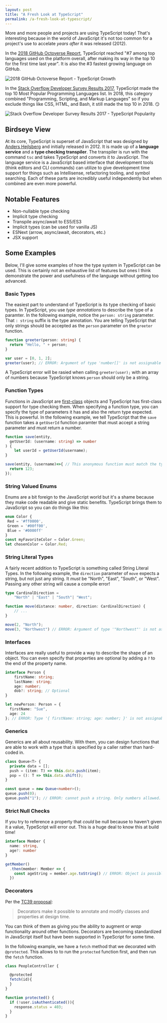```yaml
---
layout: post
title: "A Fresh Look at TypeScript"
permalink: /a-fresh-look-at-typescript/
---
```


More and more people and projects are using TypeScript today!  That's interesting because in the world of JavaScript it's not too common for a project's use to accelate _years after_ it was released (2012).  

In the [2018 GitHub Octoverse Report](https://octoverse.github.com/), TypeScript reached "#7 among top languages used on the platform overall, after making its way in the top 10 for the first time last year".  It is also the #3 fastest growing language on GitHub.

![2018 GitHub Octoverse Report - TypeScript Growth](/media/github-typescript.png)

In the [Stack Overflow Developer Survey Results 2017](https://insights.stackoverflow.com/survey/2017), TypeScript made the top 10 Most Popular Programming Languages list.  In 2018, this category combined "Programming, Scripting, and Markup Languages" so if you exclude things like CSS, HTML, and Bash, it still made the top 10 in 2018. 😏

![Stack Overflow Developer Survey Results 2017 - TypeScript Popularity](/media/stackoverflow-typescript.png)

## Birdseye View

At its core, TypeScript is superset of JavaScript that was designed by [Anders Hejlsberg](https://en.wikipedia.org/wiki/Anders_Hejlsberg) and initially released in 2012.  It is made up of a  <strong>language service</strong> and a <strong>type checking transpiler</strong>.  The transpiler is run with the command `tsc` and takes TypeScript and converts it to JavaScript.  The language service is a JavaScript based interface that development tools (think editors and CLI commands) can utilize to give development time support for things such as Intellisense, refactoring tooling, and symbol searching.  Each of these parts are incredibly useful independently but when combined are even more powerful.

## Notable Features

- Non-nullable type checking
- Implicit type checking
- Transpile async/await to ES5/ES3
- Implicit types (can be used for vanilla JS)
- ESNext (arrow, async/await, decorators, etc.)
- JSX support

## Some Examples

Below, I'll give some examples of how the type system in TypeScript can be used.  This is certainly not an exhaustive list of features but ones I think demonstrate the power and usefulness of the language without getting too advanced.

### Basic Types

The easiest part to understand of TypeScript is its type checking of basic types.  In TypeScript, you use _type annotations_ to describe the type of a paramter.  In the following example, notice the `person: string` parameter.  That `: string` suffix is the type annotation.  You are telling TypeScript that only strings should be accepted as the `person` parameter on the `greeter` function.


```typescript
function greeter(person: string) {
  return "Hello, " + person;
}

var user = [0, 1, 2];
greeter(user); // ERROR: Argument of type 'number[]' is not assignable to parameter of type 'string'.
```

A TypeScript error will be rasied when calling `greeter(user);` with an array of numbers because TypeScript knows `person` should only be a string.

### Function Types

Functions in JavaScript are [first-class](https://developer.mozilla.org/en-US/docs/Glossary/First-class_Function) objects and TypeScript has first-class support for type checking them.  When specifying a function type, you can specify the type of parameters it has and also the return type expected.  This is powerful.  In the following example, we tell TypeScript that the `save` function takes a `getUserId` function paramter that must accept a string parameter and must return a number.

```typescript
function save(entity,
  getUserId: (username: string) => number
) {
    let userId = getUserId(username);
}

save(entity, (username)=>{ // This anonymous function must match the type struture!
  return 123;
});
```

### String Valued Enums

Enums are a bit foreign to the JavaScript world but it's a shame because they make code readable and give static benefits.  TypeScript brings them to JavaScript so you can do things like this:

```typescript
enum Color {
 Red = '#ff0000',
 Green = '#00ff00',
 Blue = '#0000ff'
}
const myFavoriteColor = Color.Green;
let chosenColor = Color.Red;
```

### String Literal Types

A fairly recent addition to TypeScript is something called String Literal Types.  In the following example, the `direction` parameter of `move` expects a string, but not just any string.  It _must_ be "North", "East", "South", or "West".  Passing any other string will cause a compile error!

```typescript
type CardinalDirection =
    "North" | "East" | "South"| "West";

function move(distance: number, direction: CardinalDirection) {
    // ...
}

move(2, "North");
move(3, "Northwest") // ERROR: Argument of type '"Northwest"' is not assignable to parameter of type 'CardinalDirection'.
```

### Interfaces

Interfaces are really useful to provide a way to describe the shape of an object.  You can even specify that properties are optional by adding a `?` to the end of the property name.

```typescript
interface Person {
    firstName: string;
    lastName: string;
    age: number;
    dob?: string; // Optional
}

let newPerson: Person = {
  firstName: "Sue", 
  age: 24
}; // ERROR: Type '{ firstName: string; age: number; }' is not assignable to type 'Person'.

```

### Generics

Generics are all about reusability.  With them, you can design functions that are able to work with a type that is specified by a caller rather than hard-coded in.
```typescript
class Queue<T> {
  private data = [];
  push = (item: T) => this.data.push(item);
  pop = (): T => this.data.shift();
}

const queue = new Queue<number>();
queue.push(0);
queue.push("1"); // ERROR: cannot push a string. Only numbers allowed.
```

### Strict Null Checks

If you try to reference a property that _could_ be null because to haven't given it a value, TypeScript will error out.  This is a huge deal to know this at build time!

```typescript
interface Member {
  name: string,
  age?: number
}

getMember()
  .then(member: Member => {
    const ageString = member.age.toString() // ERROR: Object is possibly 'undefined'
  })
```

### Decorators

Per the [TC39 proposal](https://github.com/wycats/javascript-decorators#summary):
> Decorators make it possible to annotate and modify classes and properties at design time.

You can think of them as giving you the ability to augment or _wrap_ functionality around other functions.  Decorators are becoming standardized in JavaScript itself but have been supported in TypeScript for some time.

In the following example, we have a `fetch` method that we decorated with `@protected`.  This allows to to run the `protected` function first, and then run the `fetch` function.

```typescript
class PeopleController {

  @protected
  fetch(id){
  }
}

function protected() {
  if (!user.isAuthenticated()){
    response.status = 403;
  }
}
```
